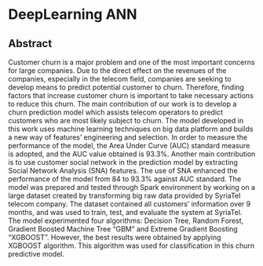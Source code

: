 # DeepLearning ANN

## Abstract
Customer churn is a major problem and one of the most important concerns for large companies. Due to the direct effect on the revenues of the companies, especially in the telecom field, companies are seeking to develop means to predict potential customer to churn. Therefore, finding factors that increase customer churn is important to take necessary actions to reduce this churn. The main contribution of our work is to develop a churn prediction model which assists telecom operators to predict customers who are most likely subject to churn. The model developed in this work uses machine learning techniques on big data platform and builds a new way of features’ engineering and selection. In order to measure the performance of the model, the Area Under Curve (AUC) standard measure is adopted, and the AUC value obtained is 93.3%. Another main contribution is to use customer social network in the prediction model by extracting Social Network Analysis (SNA) features. The use of SNA enhanced the performance of the model from 84 to 93.3% against AUC standard. The model was prepared and tested through Spark environment by working on a large dataset created by transforming big raw data provided by SyriaTel telecom company. The dataset contained all customers’ information over 9 months, and was used to train, test, and evaluate the system at SyriaTel. The model experimented four algorithms: Decision Tree, Random Forest, Gradient Boosted Machine Tree “GBM” and Extreme Gradient Boosting “XGBOOST”. However, the best results were obtained by applying XGBOOST algorithm. This algorithm was used for classification in this churn predictive model.
